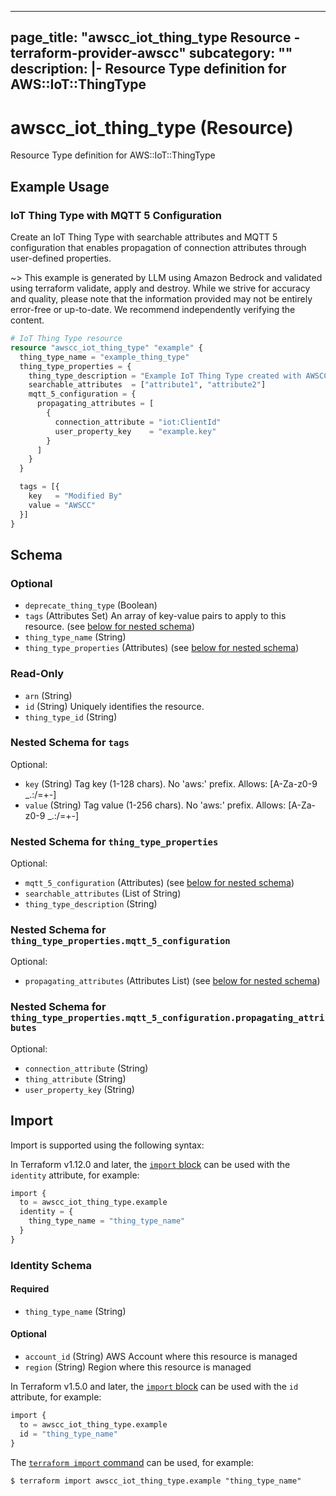 
---
page_title: "awscc_iot_thing_type Resource - terraform-provider-awscc"
subcategory: ""
description: |-
  Resource Type definition for AWS::IoT::ThingType
---

# awscc_iot_thing_type (Resource)

Resource Type definition for AWS::IoT::ThingType

## Example Usage

### IoT Thing Type with MQTT 5 Configuration

Create an IoT Thing Type with searchable attributes and MQTT 5 configuration that enables propagation of connection attributes through user-defined properties.

~> This example is generated by LLM using Amazon Bedrock and validated using terraform validate, apply and destroy. While we strive for accuracy and quality, please note that the information provided may not be entirely error-free or up-to-date. We recommend independently verifying the content.

```terraform
# IoT Thing Type resource
resource "awscc_iot_thing_type" "example" {
  thing_type_name = "example_thing_type"
  thing_type_properties = {
    thing_type_description = "Example IoT Thing Type created with AWSCC provider"
    searchable_attributes  = ["attribute1", "attribute2"]
    mqtt_5_configuration = {
      propagating_attributes = [
        {
          connection_attribute = "iot:ClientId"
          user_property_key    = "example.key"
        }
      ]
    }
  }

  tags = [{
    key   = "Modified By"
    value = "AWSCC"
  }]
}
```

<!-- schema generated by tfplugindocs -->
## Schema

### Optional

- `deprecate_thing_type` (Boolean)
- `tags` (Attributes Set) An array of key-value pairs to apply to this resource. (see [below for nested schema](#nestedatt--tags))
- `thing_type_name` (String)
- `thing_type_properties` (Attributes) (see [below for nested schema](#nestedatt--thing_type_properties))

### Read-Only

- `arn` (String)
- `id` (String) Uniquely identifies the resource.
- `thing_type_id` (String)

<a id="nestedatt--tags"></a>
### Nested Schema for `tags`

Optional:

- `key` (String) Tag key (1-128 chars). No 'aws:' prefix. Allows: [A-Za-z0-9 _.:/=+-]
- `value` (String) Tag value (1-256 chars). No 'aws:' prefix. Allows: [A-Za-z0-9 _.:/=+-]


<a id="nestedatt--thing_type_properties"></a>
### Nested Schema for `thing_type_properties`

Optional:

- `mqtt_5_configuration` (Attributes) (see [below for nested schema](#nestedatt--thing_type_properties--mqtt_5_configuration))
- `searchable_attributes` (List of String)
- `thing_type_description` (String)

<a id="nestedatt--thing_type_properties--mqtt_5_configuration"></a>
### Nested Schema for `thing_type_properties.mqtt_5_configuration`

Optional:

- `propagating_attributes` (Attributes List) (see [below for nested schema](#nestedatt--thing_type_properties--mqtt_5_configuration--propagating_attributes))

<a id="nestedatt--thing_type_properties--mqtt_5_configuration--propagating_attributes"></a>
### Nested Schema for `thing_type_properties.mqtt_5_configuration.propagating_attributes`

Optional:

- `connection_attribute` (String)
- `thing_attribute` (String)
- `user_property_key` (String)

## Import

Import is supported using the following syntax:

In Terraform v1.12.0 and later, the [`import` block](https://developer.hashicorp.com/terraform/language/import) can be used with the `identity` attribute, for example:

```terraform
import {
  to = awscc_iot_thing_type.example
  identity = {
    thing_type_name = "thing_type_name"
  }
}
```

<!-- schema generated by tfplugindocs -->
### Identity Schema

#### Required

- `thing_type_name` (String)

#### Optional

- `account_id` (String) AWS Account where this resource is managed
- `region` (String) Region where this resource is managed

In Terraform v1.5.0 and later, the [`import` block](https://developer.hashicorp.com/terraform/language/import) can be used with the `id` attribute, for example:

```terraform
import {
  to = awscc_iot_thing_type.example
  id = "thing_type_name"
}
```

The [`terraform import` command](https://developer.hashicorp.com/terraform/cli/commands/import) can be used, for example:

```shell
$ terraform import awscc_iot_thing_type.example "thing_type_name"
```

